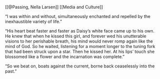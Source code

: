 [[@Passing, Nella Larsen]]
[[Media and Culture]]

“I was within and without, simultaneously enchanted and repelled by the inexhaustible variety of life.”

“His heart beat faster and faster as Daisy’s white face came up to his own. He knew that when he kissed this girl, and forever wed his unutterable visions to her perishable breath, his mind would never romp again like the mind of God. So he waited, listening for a moment longer to the tuning fork that had been struck upon a star. Then he kissed her. At his lips’ touch she blossomed like a flower and the incarnation was complete.”

“So we beat on, boats against the current, borne back ceaselessly into the past.”
